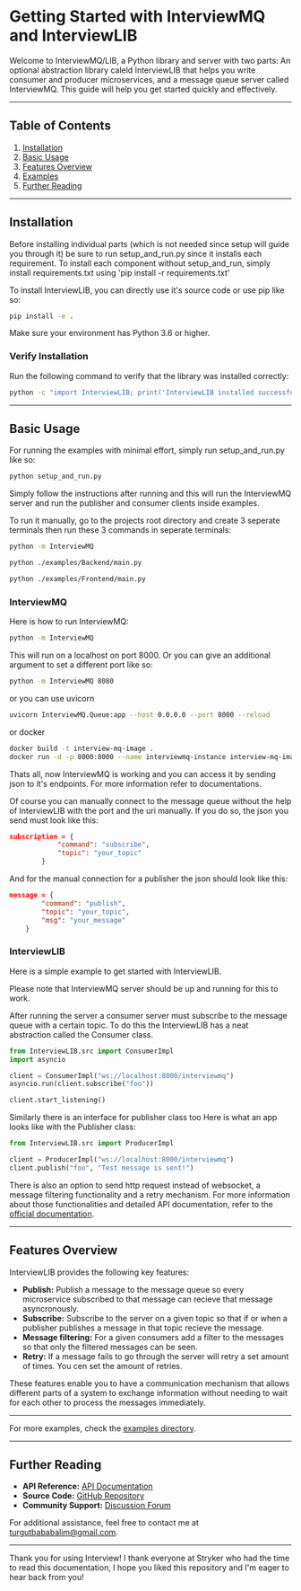 # Getting Started with InterviewMQ and InterviewLIB

Welcome to InterviewMQ/LIB, a Python library and server with two parts:
An optional abstraction library caleld InterviewLIB that helps you write consumer and producer microservices, and a message queue server called InterviewMQ. This guide will help you get started quickly and effectively.

---

## Table of Contents
1. [Installation](#installation)
2. [Basic Usage](#basic-usage)
3. [Features Overview](#features-overview)
4. [Examples](#examples)
5. [Further Reading](#further-reading)

---

## Installation

Before installing individual parts (which is not needed since setup will guide you through it) be sure to run setup_and_run.py since it installs each requirement. To install each component without setup_and_run, simply install requirements.txt using 'pip install -r requirements.txt'

To install InterviewLIB, you can directly use it's source code or use pip like so:

```bash
pip install -e .
```

Make sure your environment has Python 3.6 or higher.

### Verify Installation
Run the following command to verify that the library was installed correctly:

```bash
python -c "import InterviewLIB; print('InterviewLIB installed successfully!')"
```

---

## Basic Usage

For running the examples with minimal effort, simply run setup_and_run.py like so:

```bash
python setup_and_run.py
```

Simply follow the instructions after running and this will run the InterviewMQ server 
and run the publisher and consumer clients inside examples.

To run it manually, go to the projects root directory and create 3 seperate terminals then run these 3 commands in seperate terminals:

```bash
python -m InterviewMQ
```
```bash
python ./examples/Backend/main.py
```
```bash
python ./examples/Frontend/main.py
```

### InterviewMQ

Here is how to run InterviewMQ:

```bash
python -m InterviewMQ
```

This will run on a localhost on port 8000. Or you can give an additional argument to set a different port like so:

 ```bash
python -m InterviewMQ 8080
```

or you can use uvicorn

```bash
uvicorn InterviewMQ.Queue:app --host 0.0.0.0 --port 8000 --reload
```

or docker

```bash
docker build -t interview-mq-image .
docker run -d -p 8000:8000 --name interviewmq-instance interview-mq-image
```

Thats all, now InterviewMQ is working and you can access it by sending json to it's endpoints. For more information refer to documentations.


Of course you can manually connect to the message queue without the help of InterviewLIB with the port and the uri manually. If you do so, the json you send must look like this:

```json
subscription = {
            "command": "subscribe",
            "topic": "your_topic"
        }
```

And for the manual connection for a publisher the json should look like this:
```json
message = {
        "command": "publish",
        "topic": "your_topic",
        "msg": "your_message"
    }
```


### InterviewLIB

Here is a simple example to get started with InterviewLIB.

Please note that InterviewMQ server should be up and running for this to work.

After running the server a consumer server must subscribe to the message queue with a 
certain topic. To do this the InterviewLIB has a neat abstraction called the Consumer class.

```python
from InterviewLIB.src import ConsumerImpl 
import asyncio

client = ConsumerImpl("ws://localhost:8000/interviewmq")
asyncio.run(client.subscribe("foo"))

client.start_listening()
```

Similarly there is an interface for publisher class too Here is what an app looks like with the Publisher class:

```python
from InterviewLIB.src import ProducerImpl

client = ProducerImpl("ws://localhost:8000/interviewmq")
client.publish("foo", "Test message is sent!")
```

There is also an option to send http request instead of websocket, a message filtering functionality and a retry mechanism. For more information about those functionalities and detailed API documentation, refer to the [official documentation](#further-reading).

---

## Features Overview

InterviewLIB provides the following key features:

- **Publish:** Publish a message to the message queue so every microservice subscribed to that message can recieve that message asyncronously.
- **Subscribe:** Subscribe to the server on a given topic so that if or when a publisher publishes a message in that topic recieve the message.
- **Message filtering:** For a given consumers add a filter to the messages so that only the filtered messages can be seen.
- **Retry:** If a message fails to go through the server will retry a set amount of times. You cen set the amount of retries.

These features enable you to have a communication mechanism that allows different parts of a system to exchange information without needing to wait for each other to process the messages immediately.

---

For more examples, check the [examples directory](https://github.com/turgut-baba/chat-app).

---

## Further Reading

- **API Reference:** [API Documentation](https://your-library-docs.com)
- **Source Code:** [GitHub Repository](https://github.com/your-repo)
- **Community Support:** [Discussion Forum](https://community.your-library.com)

For additional assistance, feel free to contact me at [turgutbababalim@gmail.com](mailto:urgutbababalim@gmail.com).

---

Thank you for using Interview! I thank everyone at Stryker who had the time to read this documentation, I hope you liked this repository and I'm eager to hear back from you!


